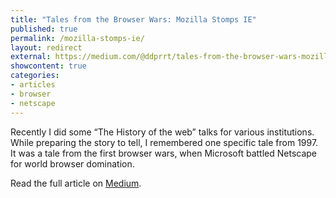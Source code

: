```yaml
---
title: "Tales from the Browser Wars: Mozilla Stomps IE"
published: true
permalink: /mozilla-stomps-ie/
layout: redirect
external: https://medium.com/@ddprrt/tales-from-the-browser-wars-mozilla-stomps-internet-explorer-799035887cb1
showcontent: true
categories:
- articles
- browser
- netscape
---
```


Recently I did some “The History of the web” talks for various institutions. While preparing the story to tell, I remembered one specific tale from 1997. It was a tale from the first browser wars, when Microsoft battled Netscape for world browser domination.

Read the full article on [Medium](https://medium.com/@ddprrt/tales-from-the-browser-wars-mozilla-stomps-internet-explorer-799035887cb1).
